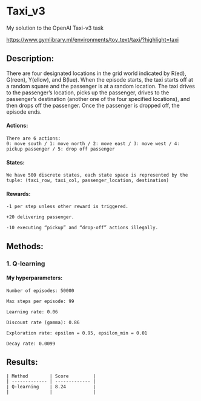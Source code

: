 # Taxi_v3
My solution to the OpenAI Taxi-v3 task

https://www.gymlibrary.ml/environments/toy_text/taxi/?highlight=taxi

## Description: 

There are four designated locations in the grid world indicated by R(ed), G(reen), Y(ellow), and B(lue). When the episode starts, the taxi starts off at a random square and the passenger is at a random location. The taxi drives to the passenger’s location, picks up the passenger, drives to the passenger’s destination (another one of the four specified locations), and then drops off the passenger. Once the passenger is dropped off, the episode ends.

#### Actions:

    There are 6 actions:
    0: move south / 1: move north / 2: move east / 3: move west / 4: pickup passenger / 5: drop off passenger

#### States:   

    We have 500 discrete states, each state space is represented by the tuple: (taxi_row, taxi_col, passenger_location, destination)   

#### Rewards:   

    -1 per step unless other reward is triggered.

    +20 delivering passenger.

    -10 executing “pickup” and “drop-off” actions illegally.


    
## Methods:

### 1. Q-learning

#### My hyperparameters:

    Number of episodes: 50000 

    Max steps per episode: 99 

    Learning rate: 0.06

    Discount rate (gamma): 0.86

    Exploration rate: epsilon = 0.95, epsilon_min = 0.01   

    Decay rate: 0.0099   



## Results:

    | Method        | Score         |
    | ------------- | ------------- |
    | Q-learning    | 8.24          |
    |               |               |
